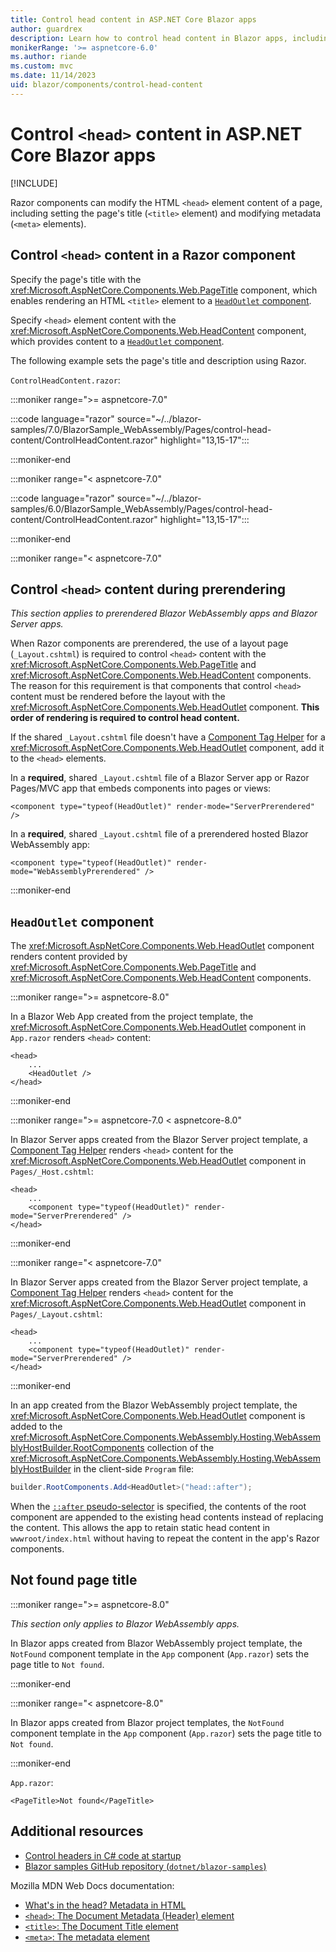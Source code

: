 ```yaml
---
title: Control head content in ASP.NET Core Blazor apps
author: guardrex
description: Learn how to control head content in Blazor apps, including how to set the page title from a component.
monikerRange: '>= aspnetcore-6.0'
ms.author: riande
ms.custom: mvc
ms.date: 11/14/2023
uid: blazor/components/control-head-content
---
```

# Control `<head>` content in ASP.NET Core Blazor apps

[!INCLUDE[](~/includes/not-latest-version.md)]

Razor components can modify the HTML `<head>` element content of a page, including setting the page's title (`<title>` element) and modifying metadata (`<meta>` elements).

## Control `<head>` content in a Razor component

Specify the page's title with the <xref:Microsoft.AspNetCore.Components.Web.PageTitle> component, which enables rendering an HTML `<title>` element to a [`HeadOutlet` component](#headoutlet-component).
    
Specify `<head>` element content with the <xref:Microsoft.AspNetCore.Components.Web.HeadContent> component, which provides content to a [`HeadOutlet` component](#headoutlet-component).

The following example sets the page's title and description using Razor.

`ControlHeadContent.razor`:

:::moniker range=">= aspnetcore-7.0"

:::code language="razor" source="~/../blazor-samples/7.0/BlazorSample_WebAssembly/Pages/control-head-content/ControlHeadContent.razor" highlight="13,15-17":::

:::moniker-end

:::moniker range="< aspnetcore-7.0"

:::code language="razor" source="~/../blazor-samples/6.0/BlazorSample_WebAssembly/Pages/control-head-content/ControlHeadContent.razor" highlight="13,15-17":::

:::moniker-end

:::moniker range="< aspnetcore-7.0"

## Control `<head>` content during prerendering

*This section applies to prerendered Blazor WebAssembly apps and Blazor Server apps.*

When Razor components are prerendered, the use of a layout page (`_Layout.cshtml`) is required to control `<head>` content with the <xref:Microsoft.AspNetCore.Components.Web.PageTitle> and <xref:Microsoft.AspNetCore.Components.Web.HeadContent> components. The reason for this requirement is that components that control `<head>` content must be rendered before the layout with the <xref:Microsoft.AspNetCore.Components.Web.HeadOutlet> component. **This order of rendering is required to control head content.**

If the shared `_Layout.cshtml` file doesn't have a [Component Tag Helper](xref:mvc/views/tag-helpers/builtin-th/component-tag-helper) for a <xref:Microsoft.AspNetCore.Components.Web.HeadOutlet> component, add it to the `<head>` elements.

In a **required**, shared `_Layout.cshtml` file of a Blazor Server app or Razor Pages/MVC app that embeds components into pages or views:

```cshtml
<component type="typeof(HeadOutlet)" render-mode="ServerPrerendered" />
```

In a **required**, shared `_Layout.cshtml` file of a prerendered hosted Blazor WebAssembly app:

```cshtml
<component type="typeof(HeadOutlet)" render-mode="WebAssemblyPrerendered" />
```

:::moniker-end

## `HeadOutlet` component

The <xref:Microsoft.AspNetCore.Components.Web.HeadOutlet> component renders content provided by <xref:Microsoft.AspNetCore.Components.Web.PageTitle> and <xref:Microsoft.AspNetCore.Components.Web.HeadContent> components.

:::moniker range=">= aspnetcore-8.0"

In a Blazor Web App created from the project template, the <xref:Microsoft.AspNetCore.Components.Web.HeadOutlet> component in `App.razor` renders `<head>` content:

```razor
<head>
    ...
    <HeadOutlet />
</head>
```

:::moniker-end

:::moniker range=">= aspnetcore-7.0 < aspnetcore-8.0"

In Blazor Server apps created from the Blazor Server project template, a [Component Tag Helper](xref:mvc/views/tag-helpers/builtin-th/component-tag-helper) renders `<head>` content for the <xref:Microsoft.AspNetCore.Components.Web.HeadOutlet> component in `Pages/_Host.cshtml`:

```cshtml
<head>
    ...
    <component type="typeof(HeadOutlet)" render-mode="ServerPrerendered" />
</head>
```

:::moniker-end

:::moniker range="< aspnetcore-7.0"

In Blazor Server apps created from the Blazor Server project template, a [Component Tag Helper](xref:mvc/views/tag-helpers/builtin-th/component-tag-helper) renders `<head>` content for the <xref:Microsoft.AspNetCore.Components.Web.HeadOutlet> component in `Pages/_Layout.cshtml`:

```cshtml
<head>
    ...
    <component type="typeof(HeadOutlet)" render-mode="ServerPrerendered" />
</head>
```

:::moniker-end

In an app created from the Blazor WebAssembly project template, the <xref:Microsoft.AspNetCore.Components.Web.HeadOutlet> component is added to the <xref:Microsoft.AspNetCore.Components.WebAssembly.Hosting.WebAssemblyHostBuilder.RootComponents> collection of the <xref:Microsoft.AspNetCore.Components.WebAssembly.Hosting.WebAssemblyHostBuilder> in the client-side `Program` file:

```csharp
builder.RootComponents.Add<HeadOutlet>("head::after");
```

When the [`::after` pseudo-selector](https://developer.mozilla.org/docs/Web/CSS/::after) is specified, the contents of the root component are appended to the existing head contents instead of replacing the content. This allows the app to retain static head content in `wwwroot/index.html` without having to repeat the content in the app's Razor components.

## Not found page title

:::moniker range=">= aspnetcore-8.0"

*This section only applies to Blazor WebAssembly apps.*

In Blazor apps created from Blazor WebAssembly project template, the `NotFound` component template in the `App` component (`App.razor`) sets the page title to `Not found`.

:::moniker-end

:::moniker range="< aspnetcore-8.0"

In Blazor apps created from Blazor project templates, the `NotFound` component template in the `App` component (`App.razor`) sets the page title to `Not found`.

:::moniker-end

`App.razor`:

```razor
<PageTitle>Not found</PageTitle>
```

## Additional resources

* [Control headers in C# code at startup](xref:blazor/fundamentals/startup#control-headers-in-c-code)
* [Blazor samples GitHub repository (`dotnet/blazor-samples`)](https://github.com/dotnet/blazor-samples)

Mozilla MDN Web Docs documentation:

* [What's in the head? Metadata in HTML](https://developer.mozilla.org/docs/Learn/HTML/Introduction_to_HTML/The_head_metadata_in_HTML)
* [`<head>`: The Document Metadata (Header) element](https://developer.mozilla.org/docs/Web/HTML/Element/head)
* [`<title>`: The Document Title element](https://developer.mozilla.org/docs/Web/HTML/Element/title)
* [`<meta>`: The metadata element](https://developer.mozilla.org/docs/Web/HTML/Element/meta)
